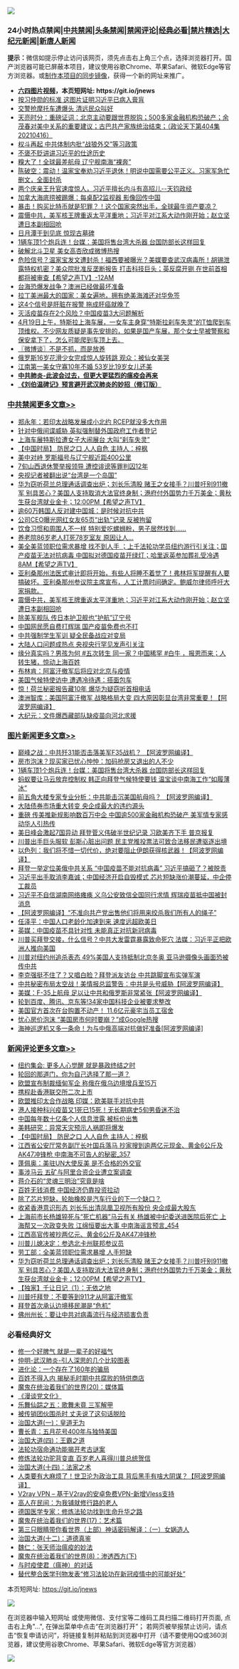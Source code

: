 ![](https://raw.githubusercontent.com/fqnews/bnews/master/64photo/fqnews-qr.jpg)

<div id="tt">
<h3>24小时热点禁闻|<a href="#%E4%B8%AD%E5%85%B1%E7%A6%81%E9%97%BB%E6%9B%B4%E5%A4%9A%E6%96%87%E7%AB%A0">中共禁闻</a>|<a href="#%E5%9B%BE%E7%89%87%E6%96%B0%E9%97%BB%E6%9B%B4%E5%A4%9A%E6%96%87%E7%AB%A0">头条禁闻</a>|<a href="#%E6%96%B0%E9%97%BB%E8%AF%84%E8%AE%BA%E6%9B%B4%E5%A4%9A%E6%96%87%E7%AB%A0">禁闻评论|<a href="#%E5%BF%85%E7%9C%8B%E7%BB%8F%E5%85%B8%E5%A5%BD%E6%96%87">经典必看|<a href="/video.md#%E7%A6%81%E7%89%87%E7%B2%BE%E9%80%89">禁片精选</a>|<a href="https://github.com/fqnews/djy/blob/master/gb/nf1351518.md#1">大纪元新闻</a>|<a href="https://github.com/fqnews/ntdtv/blob/master/gb/prog204.md#1">新唐人新闻</a></h3>
<div><b>提示：</b>微信如提示停止访问该网页，须先点击右上角三个点，选择浏览器打开。国产浏览器可能已屏蔽本项目，建议使用谷歌Chrome、苹果Safari、微软Edge等官方浏览器。或<a href="https://github.com/fqnews/bnews/blob/master/%E5%88%B6%E4%BD%9Cgit%E7%A6%81%E9%97%BB%E9%95%9C%E5%83%8F.md">制作本项目的同步镜像</a>，获得一个新的网址来推广。</div>
<ul>
<li><b><a href="http://d1.bdrive.tk/64.mp4" target="_blank">六四图片视频</a>，本页短网址: https://git.io/jnews</b></li>
<li><a href="/ccpdope/20210419/1529251.md">按习仲勋的标准 这图片证明习近平已病入膏肓</a></li>
<li><a href="/cbnews/20210419/1529207.md">交警抢摩托车遭爆头 清远民众叫好</a></li>
<li><a href="/cbnews/20210419/1529129.md">天亮时分：重磅证词：北京主动要跟世界脱钩；500多家金融机构恐破产；余茂春对美中关系的重要建议；古巴共产家族统治结束；（政论天下第404集 20210416）</a></li>
<li><a href="/cnnews/20210419/1529173.md">权斗再起 中共体制内批“战狼外交”等习政策</a></li>
<li><a href="/cnnews/20210419/1529227.md">不褒不贬讲讲习近平的仕途历史</a></li>
<li><a href="/cbnews/20210419/1529231.md">糗大了！全球最差航母 辽宁舰南海“裸奔”</a></li>
<li><a href="/bannedvideo/20210419/1529412.md">陈破空：震动！温家宝奉劝习近平退休！明说中国需要公平正义。习家军急忙删文，全面封杀</a></li>
<li><a href="/bannedvideo/20210419/1529329.md">两个庆亲王升官速度惊人，习近平擅长内斗有高招儿--天钧政经</a></li>
<li><a href="/cnnews/20210420/1529611.md">加拿大海底捞被踢爆：每桌配2监视器 影像回传中国</a></li>
<li><a href="/cnnews/20210419/1529213.md">暴击！购买比特币就是犯罪？！这个国家突然出手，全球最牛资产要凉？</a></li>
<li><a href="/cbnews/20210419/1529411.md">震慑中共，美军核王牌重返太平洋重地；习近平对江系大动作刚开始；赵立坚遭日本副相回呛</a></li>
<li><a href="/cnnews/20210419/1529344.md">日月潭干到见底 惊现古墓碑</a></li>
<li><a href="/topimagenews/20210419/1529130.md">1辆车顶1个炮兵连！台媒：美国将售台湾大杀器 台国防部长这样回复</a></li>
<li><a href="/cnnews/20210419/1529262.md">破解北斗卫星 美女高杏欣成微博热搜</a></li>
<li><a href="/comments/20210419/1529218.md">危险信号？温家宝发文遭封杀！福西要被曝光？美媒要查武汉病毒所！胡锡泄露特权机密？美众院批准反垄断报告 打击科技巨头；英反腐开铡 在世前首相都将被审查【希望之声TV】-12AM</a></li>
<li><a href="/cnnews/20210419/1529332.md">台海恐爆发战争？澳洲已经做最坏准备</a></li>
<li><a href="/funmedia/20210419/1529100.md">拉丁美洲最大的国家：美女遍地，拥有绝美海滩还对华免签</a></li>
<li><a href="/health/20210419/1529325.md">这4个信号是肝脏在报警 拖成肝癌就晚了</a></li>
<li><a href="/cnnews/20210419/1529241.md">灭活疫苗存在2个风险？中国疫苗3大问题解析</a></li>
<li><a href="/bannedvideo/20210419/1529294.md">4月19日上午，特斯拉上海车展，一女车主身穿“特斯拉刹车失灵”的T恤爬到车顶维权。不少网友质疑是事先安排的，如果是国产车展，那个女士早被警察和保安拿下了，怎么可能爬到车顶上去。</a></li>
<li><a href="/ssgc/20210419/1529109.md">〖微博谈〗不是不抓，而是放养</a></li>
<li><a href="/cnnews/20210419/1529488.md">俄罗斯16岁花滑少女完成惊人旋转跳 观众：被仙女美哭</a></li>
<li><a href="/yule/20210419/1529529.md">江南第一美女守寡10年不婚 53岁比19岁女儿还美</a></li>
<li><b><a href="/comments/20200211/1275071.md" target="_blank">中共肺炎-此波会过去，但更大更猛烈的瘟疫会再来</a></b></li>
<li><b><a href="/comments/20200207/1272816.md" target="_blank">《刘伯温碑记》预言避开武汉肺炎的妙招（修订版）</a></b></li>
</ul>
</div>

<div class="catlist">
<h3><a href="/cbnews/" target="_blank">中共禁闻</a><span><a href="/cbnews/" target="_blank" rel="nofollow">更多文章>></a></span></h3>
<ul>
<li><a href="/cbnews/20210420/1529667.md" target="_blank">郑永年：若印太战略发展成小北约 RCEP就没多大作用</a></li>
<li><a href="/cbnews/20210420/1529627.md" target="_blank">针对中俄间谍威胁 英拟强制替外国政府工作者登记</a></li>
<li><a href="/cbnews/20210420/1529626.md" target="_blank">上海车展特斯拉遭女子大闹展台 大叫“刹车失灵”</a></li>
<li><a href="/comments/20210420/1529619.md" target="_blank">【中国时局】 防民之口 人人自危 主持人：梓枫</a></li>
<li><a href="/cbnews/20210420/1529617.md" target="_blank">美中对峙 罗斯福号与辽宁舰近距400公里</a></li>
<li><a href="/cbnews/20210420/1529609.md" target="_blank">7旬山西退休警举报领导 遭控诽谤等罪判囚12年</a></li>
<li><a href="/cbnews/20210420/1529608.md" target="_blank">央视记者被翻出说“台湾是一个岛国”</a></li>
<li><a href="/comments/20210420/1529554.md" target="_blank">华为窃听荷兰总理通话调查出炉；刘长乐清股  赌王之女接手？川普吁别911撤军  别具苦心？美国人支持取消大法官终身制；港府付外国势力千万美金；黄秋生获台湾就业金卡；12:00PM【希望之声TV】</a></li>
<li><a href="/cbnews/20210419/1529524.md" target="_blank">逾60万韩国人反对建中国城：是时候对抗中共</a></li>
<li><a href="/cbnews/20210419/1529496.md" target="_blank">公司CEO曝光网红女友65页“出轨”记录 反被拘留</a></li>
<li><a href="/cbnews/20210419/1529486.md" target="_blank">饮食习惯和周围人不一样 特别爱吃螺蛳粉，男子居然找到……</a></li>
<li><a href="/cbnews/20210419/1529458.md" target="_blank">养老院86岁老人打死78岁室友 原因让人…</a></li>
<li><a href="/comments/20210419/1529437.md" target="_blank">美全美蓝领职位需求暴增 找不到人手 ；上千法轮功学员纽约游行引关注；国产疫苗无法对抗病毒 中国拟对德国疫苗开绿灯；哈里返英参加葬礼受冷遇8AM【希望之声TV】</a></li>
<li><a href="/comments/20210419/1529413.md" target="_blank">亚利桑那州法医式审计即将开始，有些人将睡不着觉了！弗林将军提醒有人要搞破坏。亚利桑那州参议院主席宣布，人工计票时间确定。鲍威尔律师呼吁大家捐款。</a></li>
<li><a href="/cbnews/20210419/1529411.md" target="_blank">震慑中共，美军核王牌重返太平洋重地；习近平对江系大动作刚开始；赵立坚遭日本副相回呛</a></li>
<li><a href="/cbnews/20210419/1529392.md" target="_blank">除美军舰队 传日本护卫舰也“护航”辽宁号</a></li>
<li><a href="/cbnews/20210419/1529391.md" target="_blank">中国网民愿自费打辉瑞 国产疫苗免费也不打</a></li>
<li><a href="/cbnews/20210419/1529390.md" target="_blank">中共强制学生军训 疑全民备战应对变局</a></li>
<li><a href="/cbnews/20210419/1529389.md" target="_blank">大陆人口问题成热点 央视央行罕见发声引关注</a></li>
<li><a href="/comments/20210419/1529365.md" target="_blank">缘分真实吗？男孩为何 #五次转生 同一家？中国稀罕 #白牛 ，报恩而来；人转生猪，惊动上海百姓</a></li>
<li><a href="/cbnews/20210419/1529341.md" target="_blank">布林肯：阿富汗撤军后将应对北京与疫情</a></li>
<li><a href="/cbnews/20210419/1529340.md" target="_blank">美国气候特使访中 遭遇冷待遇：搭面包车</a></li>
<li><a href="/cbnews/20210419/1529260.md" target="_blank">惊！荷兰秘密报告藏10年 爆华为疑窃听首相电话</a></li>
<li><a href="/cbnews/20210419/1529253.md" target="_blank">澳洲智库：美国阿富汗撤军 战略格局大变 四大原因彰显台湾非常重要！【阿波罗网编译】</a></li>
<li><a href="/cbnews/20210419/1529239.md" target="_blank">大纪元：文件爆西藏部队缺疫苗向河北求援</a></li>

</ul>
</div>
<div class="catlist">
<h3><a href="/topimagenews/" target="_blank">图片新闻</a><span><a href="/topimagenews/" target="_blank" rel="nofollow">更多文章>></a></span></h3>
<ul>
<li><a href="/topimagenews/20210420/1529571.md" target="_blank">巅峰之战：中共歼31能否击落美军F35战机？ 【阿波罗网编译】</a></li>
<li><a href="/topimagenews/20210420/1529557.md" target="_blank">房市泡沫？现买家已忧心忡忡：加码抢房又退出的人不少</a></li>
<li><a href="/topimagenews/20210419/1529130.md" target="_blank">1辆车顶1个炮兵连！台媒：美国将售台湾大杀器 台国防部长这样回复</a></li>
<li><a href="/topimagenews/20210418/1528834.md" target="_blank">蚂蚁要让马云放弃控制权 韩正向拜登气候特使要钱 温宝谈中南海工作“如履薄冰”</a></li>
<li><a href="/topimagenews/20210418/1528814.md" target="_blank">前五角大楼专家专业分析：中共能击沉美国航母吗？ 【阿波罗网编译】</a></li>
<li><a href="/topimagenews/20210418/1528749.md" target="_blank">大陆债券市场重大转变 央企成最大的违约源头</a></li>
<li><a href="/topimagenews/20210418/1528640.md" target="_blank">重磅 传美推新规影响数百万中企 中国逾500家金融机构恐破产 美军情专家感动华人引热传</a></li>
<li><a href="/topimagenews/20210418/1528546.md" target="_blank">美日峰会激起7国异动 拜登菅义伟破半世纪记录 习欧美齐下手 普京报复</a></li>
<li><a href="/topimagenews/20210418/1528510.md" target="_blank">川普出手巨头服软 彭斯心脏出问题 民主党推投票法可致合法移民遭驱逐出境</a></li>
<li><a href="/topimagenews/20210417/1528236.md" target="_blank">以色列：我们将不惜一切代价，绝对要阻止伊朗获得核武器！【阿波罗网编译】</a></li>
<li><a href="/topimagenews/20210417/1528095.md" target="_blank">拜登一举定位美俄中共关系 “中国疫苗不能对抗病毒” 习近平搞砸了？被脱责</a></li>
<li><a href="/topimagenews/20210416/1527678.md" target="_blank">习近平出手取消李嘉诚；中国经济开启自毁模式 芯片短缺涨价潮蔓延，中企停工裁员</a></li>
<li><a href="/topimagenews/20210416/1527579.md" target="_blank">习近平不自信湖南网络瘫痪 义乌公安致信全国同行求情 辉瑞疫苗抵中国被封消息</a></li>
<li><a href="/topimagenews/20210416/1527526.md" target="_blank">【阿波罗网编译】“不准向共产党出售他们将用来绞杀我们所有人的绳子”</a></li>
<li><a href="/topimagenews/20210416/1527443.md" target="_blank">任泽平：中国人口老龄化加速到来 速度远超欧美日</a></li>
<li><a href="/topimagenews/20210416/1527386.md" target="_blank">英媒：中国疫苗不具针对性 未能真正对抗新冠病毒</a></li>
<li><a href="/topimagenews/20210416/1527251.md" target="_blank">川普买拜登交接，什么信号？中共大发雷霆暴露致命死穴 法媒：习近平正把欧洲人推向美国</a></li>
<li><a href="/topimagenews/20210416/1527158.md" target="_blank">川普对纽约州追杀表态 49%美国人支持抵制北京冬奥 亚马逊摄像头画面恐被传中共</a></li>
<li><a href="/topimagenews/20210415/1526952.md" target="_blank">李克强挺不住了？又唱白脸？拜登派友访台 中共跳脚宣布实弹军演</a></li>
<li><a href="/topimagenews/20210415/1526825.md" target="_blank">中共秘密布局太空战！美情报总监警告：中共是头号威胁【阿波罗网编译】</a></li>
<li><a href="/topimagenews/20210415/1526807.md" target="_blank">美媒：F-35上航母 足以让中共和俄罗斯非常紧张【阿波罗网编译】</a></li>
<li><a href="/topimagenews/20210415/1526708.md" target="_blank">轮到百度、腾讯、京东等!34家中国科技企业被要求整改</a></li>
<li><a href="/topimagenews/20210415/1526605.md" target="_blank">美国官方首次在台购置不动产！ 11.6亿元豪宅当员工宿舍</a></li>
<li><a href="/topimagenews/20210415/1526369.md" target="_blank">忧心房价泡沫 “美国房市何时要崩？”成Google热搜</a></li>
<li><a href="/topimagenews/20210414/1526047.md" target="_blank">海神巡逻机又多一条命！为与中俄高端对抗做好准备[阿波罗网编译]</a></li>

</ul>
</div>
<div class="catlist">
<h3><a href="/comments/" target="_blank">新闻评论</a><span><a href="/comments/" target="_blank" rel="nofollow">更多文章>></a></span></h3>
<ul>
<li><a href="/comments/20210420/1529696.md" target="_blank">纽约集会: 更多人心觉醒 就是暴政终结之时</a></li>
<li><a href="/comments/20210420/1529695.md" target="_blank">轮回的那道门，你为自己选择了那一道？</a></li>
<li><a href="/comments/20210420/1529676.md" target="_blank">欧盟宣布制裁缅甸军企 称俄在俄乌边境增兵至15万</a></li>
<li><a href="/comments/20210420/1529651.md" target="_blank">携程赴香港联交所二次上市</a></li>
<li><a href="/comments/20210420/1529650.md" target="_blank">欧盟推印太合作战略 印媒：欧美联手对抗中共</a></li>
<li><a href="/comments/20210420/1529632.md" target="_blank">港人接种科兴疫苗又1死已15死！无长期病史5旬男昏迷不治</a></li>
<li><a href="/comments/20210420/1529624.md" target="_blank">中国每年数十亿条个人信息泄露 被标价出售</a></li>
<li><a href="/comments/20210420/1529623.md" target="_blank">美韩研究：异常天灾预示人祸即将爆发</a></li>
<li><a href="/comments/20210420/1529619.md" target="_blank">【中国时局】 防民之口 人人自危 主持人：梓枫</a></li>
<li><a href="/comments/20210420/1529605.md" target="_blank">江西省公安厅常务副厅长叶国兵落马 抄家搜到逾两亿元现金、黄金6公斤及AK47冲锋枪 中南海不可告人的秘密_357</a></li>
<li><a href="/comments/20210420/1529604.md" target="_blank">蓬佩奥：美驻UN大使反美 是不合格的外交官</a></li>
<li><a href="/comments/20210420/1529603.md" target="_blank">事涉马云 五矿与阿里合资企业遭立案调查</a></li>
<li><a href="/comments/20210420/1529602.md" target="_blank">蒋介石的“灵魂三明治”究竟是啥</a></li>
<li><a href="/comments/20210420/1529589.md" target="_blank">百姓无钱消费 中国经济仍靠投资拉动</a></li>
<li><a href="/comments/20210420/1529588.md" target="_blank">除了芯片短缺，轮胎橡胶是汽车行业的下一个缺口？</a></li>
<li><a href="/comments/20210420/1529585.md" target="_blank">收紧香港意识形态 刘长乐出清凤凰卫视所有股份 央企成最大股东</a></li>
<li><a href="/comments/20210420/1529582.md" target="_blank">上海前市长杨雄猝死与“死亡机器”马云有关 杨雄被中纪委送进医院后死亡 上海帮又一次政变失败 江绵恒要出大事 中南海谣言预言_454</a></li>
<li><a href="/comments/20210420/1529579.md" target="_blank">江西高官传被抄两亿元、黄金6公斤及AK47冲锋枪</a></li>
<li><a href="/comments/20210420/1529578.md" target="_blank">川普儿媳决定：参选北卡州联邦参议员</a></li>
<li><a href="/comments/20210420/1529577.md" target="_blank">劳工部：全美蓝领职位需求暴增 人手短缺</a></li>
<li><a href="/comments/20210420/1529554.md" target="_blank">华为窃听荷兰总理通话调查出炉；刘长乐清股  赌王之女接手？川普吁别911撤军  别具苦心？美国人支持取消大法官终身制；港府付外国势力千万美金；黄秋生获台湾就业金卡；12:00PM【希望之声TV】</a></li>
<li><a href="/comments/20210420/1529545.md" target="_blank">【独家】千让日记（1）：无依之地</a></li>
<li><a href="/comments/20210419/1529538.md" target="_blank">川普吁拜登：不要等到911才从阿富汗撤军</a></li>
<li><a href="/comments/20210419/1529537.md" target="_blank">拜登首次承认边境移民潮是“危机”</a></li>
<li><a href="/comments/20210419/1529536.md" target="_blank">佛州州长：要让中共对病毒流行与经济损害负责</a></li>

</ul>
</div>

<div class="catlist">
<h3>必看经典好文</h3>
<ul>
<li><a href="/funmedia/20200713/1359909.md" target="_blank">修一个好脾气 就是一辈子的好福气</a></li>
<li><a href="/comments/20200620/1347687.md" target="_blank">仲明-武汉肺炎-引人深思的几个比较图表</a></li>
<li><a href="/comments/20200907/1392278.md" target="_blank">进化论：一个存在了160年的骗局</a></li>
<li><a href="/lifebaike/20200711/1358994.md" target="_blank">百姓不得入内 揭秘毛时期中共腐败的特供商店</a></li>
<li><a href="/comments/20180725/976787.md" target="_blank">魔鬼在统治着我们的世界(20)：媒体篇</a></li>
<li><a href="/comments/20200521/783167.md" target="_blank">《漫谈党文化》</a></li>
<li><a href="/tculture/20170715/791820.md" target="_blank">乐舞仙踪之五：歌舞未竟 三军解甲</a></li>
<li><a href="/cbnews/20210331/1516754.md" target="_blank">被传销团伙围杀时 丈夫说了这句话脱险</a></li>
<li><a href="/cbnews/20180307/911097.md" target="_blank">治国大道(一)：皇道无为</a></li>
<li><a href="/comments/20200713/1359796.md" target="_blank">曹长青：五月花号400年与独特美国</a></li>
<li><a href="/cbnews/20180310/912637.md" target="_blank">治国大道(四)：王霸之道</a></li>
<li><a href="/tculture/20121025/73079.md" target="_blank">法轮功宿命通功能揭开考古谜案</a></li>
<li><a href="/comments/20210312/1502969.md" target="_blank">修炼法轮功驼背变直 百岁老人喜得川普总统贺信</a></li>
<li><a href="/cbnews/20180320/916962.md" target="_blank">治国大道(十四)：法家之术</a></li>
<li><a href="/cnnews/20201226/1455352.md" target="_blank">人类要有大麻烦了！世卫沦为政治工具 背后黑手有啥大阴谋？【阿波罗网编译】</a></li>
<li><a href="/comments/20210402/1257608.md" target="_blank">V2ray VPN &#8211; 基于V2ray的安卓免费VPN-新增Vless支持</a></li>
<li><a href="/tculture/20121023/72121.md" target="_blank">高人在民间：为我铺就修行路的老人</a></li>
<li><a href="/comments/20200607/783186.md" target="_blank">德国医学专家：修炼法轮功找到生命升华之路</a></li>
<li><a href="/topimagenews/20180620/960677.md" target="_blank">魔鬼在统治着我们的世界(17)：艺术篇</a></li>
<li><a href="/comments/20200426/1319648.md" target="_blank">第三只眼睛带你看世界（上部）神话密码解译：（一）女娲造人</a></li>
<li><a href="/cbnews/20180318/916241.md" target="_blank">治国大道(十二)：道德真鉴</a></li>
<li><a href="/comments/20200224/1282494.md" target="_blank">魏仁：张天师治瘟疫的妙法</a></li>
<li><a href="/topimagenews/20180527/948714.md" target="_blank">魔鬼在统治着我们的世界(8)：渗透西方(下)</a></li>
<li><a href="/comments/20200327/1301424.md" target="_blank">与时疫使君（瘟神）的对话</a></li>
<li><a href="/comments/20210403/1518906.md" target="_blank">替代整合医学刊物发表“修习法轮功在新冠疫情中的可能好处”</a></li>

</ul>
</div>

本页短网址: https://git.io/jnews

![](https://raw.githubusercontent.com/fqnews/bnews/master/64photo/fqnews-qr.jpg)

在浏览器中输入短网址 或使用微信、支付宝等二维码工具扫描二维码打开页面, 点击右上角"...", 在弹出菜单中点击“在浏览器打开”； 若网页被举报禁止访问，请点击“恢复申请访问”，将链接复制并粘贴到浏览器中打开（请不要使用QQ或360浏览器，建议使用谷歌Chrome、苹果Safari、微软Edge等官方浏览器）

![](https://raw.githubusercontent.com/fqnews/bnews/master/64photo/wx.jpg)